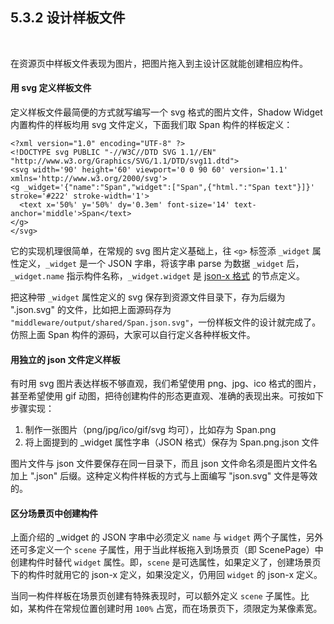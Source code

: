 5.3.2 设计样板文件
--------------

&nbsp;

在资源页中样板文件表现为图片，把图片拖入到主设计区就能创建相应构件。

#### 用 svg 定义样板文件

定义样板文件最简便的方式就写编写一个 svg 格式的图片文件，Shadow Widget 内置构件的样板均用 svg 文件定义，下面我们取 Span 构件的样板定义：

```
<?xml version="1.0" encoding="UTF-8" ?>
<!DOCTYPE svg PUBLIC "-//W3C//DTD SVG 1.1//EN" "http://www.w3.org/Graphics/SVG/1.1/DTD/svg11.dtd">
<svg width='90' height='60' viewport='0 0 90 60' version='1.1' xmlns='http://www.w3.org/2000/svg'>
<g _widget='{"name":"Span","widget":["Span",{"html.":"Span text"}]}' stroke='#222' stroke-width='1'>
  <text x='50%' y='50%' dy='0.3em' font-size='14' text-anchor='middle'>Span</text>
</g>
</svg>
```

它的实现机理很简单，在常规的 svg 图片定义基础上，往 `<g>` 标签添 `_widget` 属性定义，`_widget` 是一个 JSON 字串，将该字串 parse 为数据 `_widget` 后，`_widget.name` 指示构件名称，`_widget.widget` 是 [json-x 格式](#2.7.1.) 的节点定义。

把这种带 `_widget` 属性定义的 svg 保存到资源文件目录下，存为后缀为 ".json.svg" 的文件，比如把上面源码存为 `"middleware/output/shared/Span.json.svg"`，一份样板文件的设计就完成了。仿照上面 Span 构件的源码，大家可以自行定义各种样板文件。

#### 用独立的 json 文件定义样板 

有时用 svg 图片表达样板不够直观，我们希望使用 png、jpg、ico 格式的图片，甚至希望使用 gif 动图，把待创建构件的形态更直观、准确的表现出来。可按如下步骤实现： 

1. 制作一张图片（png/jpg/ico/gif/svg 均可），比如存为 Span.png
2. 将上面提到的 _widget 属性字串（JSON 格式）保存为 Span.png.json 文件

图片文件与 json 文件要保存在同一目录下，而且 json 文件命名须是图片文件名加上 ".json" 后缀。这种定义构件样板的方式与上面编写 "json.svg" 文件是等效的。

#### 区分场景页中创建构件

上面介绍的 _widget 的 JSON 字串中必须定义 `name` 与 `widget` 两个子属性，另外还可多定义一个 `scene` 子属性，用于当此样板拖入到场景页（即 ScenePage）中创建构件时替代 `widget` 属性。即，`scene` 是可选属性，如果定义了，创建场景页下的构件时就用它的 json-x 定义，如果没定义，仍用回 `widget` 的 json-x 定义。

当同一构件样板在场景页创建有特殊表现时，可以额外定义 `scene` 子属性。比如，某构件在常规位置创建时用 `100%` 占宽，而在场景页下，须限定为某像素宽。

&nbsp;
